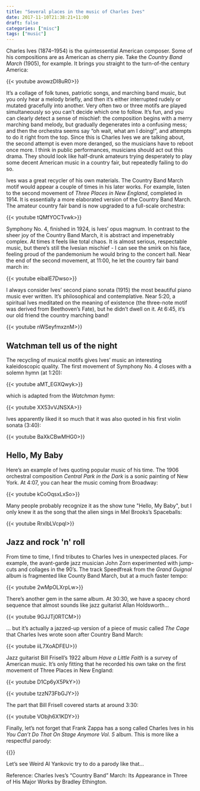 ```yaml
---
title: "Several places in the music of Charles Ives"
date: 2017-11-10T21:38:21+11:00
draft: false
categories: ["misc"]
tags: ["music"]
---
```


Charles Ives (1874–1954) is the quintessential American composer. Some of his compositions are as American as cherry pie. Take the _Country Band March_ (1905), for example. It brings you straight to the turn-of-the century America:

{{< youtube avowzDI8uR0>}}

It’s a collage of folk tunes, patriotic songs, and marching band music, but you only hear a melody briefly, and then it’s either interrupted rudely or mutated gracefully into another. Very often two or three motifs are played simultaneously so you can’t decide which one to follow. It’s fun, and you can clearly detect a sense of mischief: the composition begins with a merry marching band melody, but gradually degenerates into a confusing mess; and then the orchestra seems say “oh wait, what am I doing!”, and attempts to do it right from the top. Since this is Charles Ives we are talking about, the second attempt is even more deranged, so the musicians have to reboot once more. I think in public performances, musicians should act out this drama. They should look like half-drunk amateurs trying desperately to play some decent American music in a country fair, but repeatedly failing to do so.

Ives was a great recycler of his own materials. The Country Band March motif would appear a couple of times in his later works. For example, listen to the second movement of _Three Places in New England_, completed in 1914. It is essentially a more elaborated version of the Country Band March. The amateur country fair band is now upgraded to a full-scale orchestra:

{{< youtube tQMfYOCTvwk>}}

Symphony No. 4, finished in 1924, is Ives’ opus magnum. In contrast to the sheer joy of the Country Band March, it is abstract and impenetrably complex. At times it feels like total chaos. It is almost serious, respectable music, but there’s still the Ivesian mischief - I can see the smirk on his face, feeling proud of the pandemonium he would bring to the concert hall. Near the end of the second movement, at 11:00, he let the country fair band march in:

{{< youtube eibaIE7Dwso>}}

I always consider Ives’ second piano sonata (1915) the most beautiful piano music ever written. It’s philosophical and contemplative. Near 5:20, a spiritual Ives meditated on the meaning of existence (the three-note motif was derived from Beethoven’s Fate), but he didn’t dwell on it. At 6:45, it’s our old friend the country marching band!

{{< youtube nWSeyfmxznM>}}

## Watchman tell us of the night

The recycling of musical motifs gives Ives’ music an interesting kaleidoscopic quality. The first movement of Symphony No. 4 closes with a solemn hymn (at 1:20):

{{< youtube aMT_EGXQwyk>}}

which is adapted from the _Watchman hymn_:

{{< youtube XX53vVJNSXA>}}

Ives apparently liked it so much that it was also quoted in his first violin sonata (3:40):

{{< youtube BaXkCBwMHG0>}}

## Hello, My Baby

Here’s an example of Ives quoting popular music of his time. The 1906 orchestral composition _Central Park in the Dark_ is a sonic painting of New York. At 4:07, you can hear the music coming from Broadway:

{{< youtube kCoOqsxLxSo>}}

Many people probably recognize it as the show tune "Hello, My Baby", but I only knew it as the song that the alien sings in Mel Brooks’s Spaceballs:

{{< youtube RrxlbLVcpqI>}}

## Jazz and rock 'n' roll

From time to time, I find tributes to Charles Ives in unexpected places. For example, the avant-garde jazz musician John Zorn experimented with jump-cuts and collages in the 90’s. The track Speedfreak from the _Grand Guignol_ album is fragmented like County Band March, but at a much faster tempo:

{{< youtube 2wMpOLXrpLw>}}

There’s another gem in the same album. At 30:30, we have a spacey chord sequence that almost sounds like jazz guitarist Allan Holdsworth…

{{< youtube 9GJJTj0RTCM>}}

… but it’s actually a jazzed-up version of a piece of music called _The Cage_ that Charles Ives wrote soon after Country Band March:

{{< youtube iiL7XoADFEU>}}

Jazz guitarist Bill Frisell’s 1922 album _Have a Little Faith_ is a survey of American music. It’s only fitting that he recorded his own take on the first movement of Three Places in New England:

{{< youtube D1Cp6yX5PkY>}}

{{< youtube tzzN73FbGJY>}}

The part that Bill Frisell covered starts at around 3:30:

{{< youtube VObjh6X1KDY>}}

Finally, let’s not forget that Frank Zappa has a song called Charles Ives in his _You Can’t Do That On Stage Anymore Vol. 5_ album. This is more like a respectful parody:

{{<youtube krwdpmuMRzA>}}

Let’s see Weird Al Yankovic try to do a parody like that…

Reference: Charles Ives’s “Country Band” March: Its Appearance in Three of His Major Works by Bradley Ethington.
